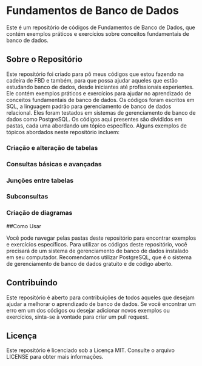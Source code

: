 # Fundamentos de Banco de Dados

Este é um repositório de códigos de Fundamentos de Banco de Dados, que contém exemplos práticos e exercícios sobre conceitos fundamentais de banco de dados.

## Sobre o Repositório

Este repositório foi criado para pô meus códigos que estou fazendo na cadeira de FBD e também, para que possa ajudar aqueles que estão estudando banco de dados, desde iniciantes até profissionais experientes. Ele contém exemplos práticos e exercícios para ajudar no aprendizado de conceitos fundamentais de banco de dados.
Os códigos foram escritos em SQL, a linguagem padrão para gerenciamento de banco de dados relacional. Eles foram testados em sistemas de gerenciamento de banco de dados como PostgreSQL.
Os códigos aqui presentes são divididos em pastas, cada uma abordando um tópico específico. Alguns exemplos de tópicos abordados neste repositório incluem:

### Criação e alteração de tabelas
### Consultas básicas e avançadas
### Junções entre tabelas
### Subconsultas
### Criação de diagramas

##Como Usar

Você pode navegar pelas pastas deste repositório para encontrar exemplos e exercícios específicos.
Para utilizar os códigos deste repositório, você precisará de um sistema de gerenciamento de banco de dados instalado em seu computador. Recomendamos utilizar PostgreSQL, que é o sistema de gerenciamento de banco de dados gratuito e de código aberto.

## Contribuindo

Este repositório é aberto para contribuições de todos aqueles que desejam ajudar a melhorar o aprendizado de banco de dados. Se você encontrar um erro em um dos códigos ou desejar adicionar novos exemplos ou exercícios, sinta-se à vontade para criar um pull request.

## Licença
Este repositório é licenciado sob a Licença MIT. Consulte o arquivo LICENSE para obter mais informações.
